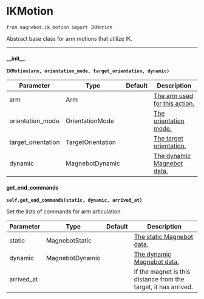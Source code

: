 # IKMotion

`from magnebot.ik_motion import IKMotion`

Abstract base class for arm motions that utilize IK.

***

#### \_\_init\_\_

**`IKMotion(arm, orientation_mode, target_orientation, dynamic)`**

| Parameter | Type | Default | Description |
| --- | --- | --- | --- |
| arm |  Arm |  | [The arm used for this action.](../arm.md) |
| orientation_mode |  OrientationMode |  | [The orientation mode.](../../arm_articulation.md) |
| target_orientation |  TargetOrientation |  | [The target orientation.](../../arm_articulation.md) |
| dynamic |  MagnebotDynamic |  | [The dynamic Magnebot data.](../magnebot_dynamic.md) |

#### get_end_commands

**`self.get_end_commands(static, dynamic, arrived_at)`**

Set the lists of commands for arm articulation.

| Parameter | Type | Default | Description |
| --- | --- | --- | --- |
| static |  MagnebotStatic |  | [The static Magnebot data.](../magnebot_static.md) |
| dynamic |  MagnebotDynamic |  | [The dynamic Magnebot data.](../magnebot_dynamic.md) |
| arrived_at |  |  | If the magnet is this distance from the target, it has arrived. |


